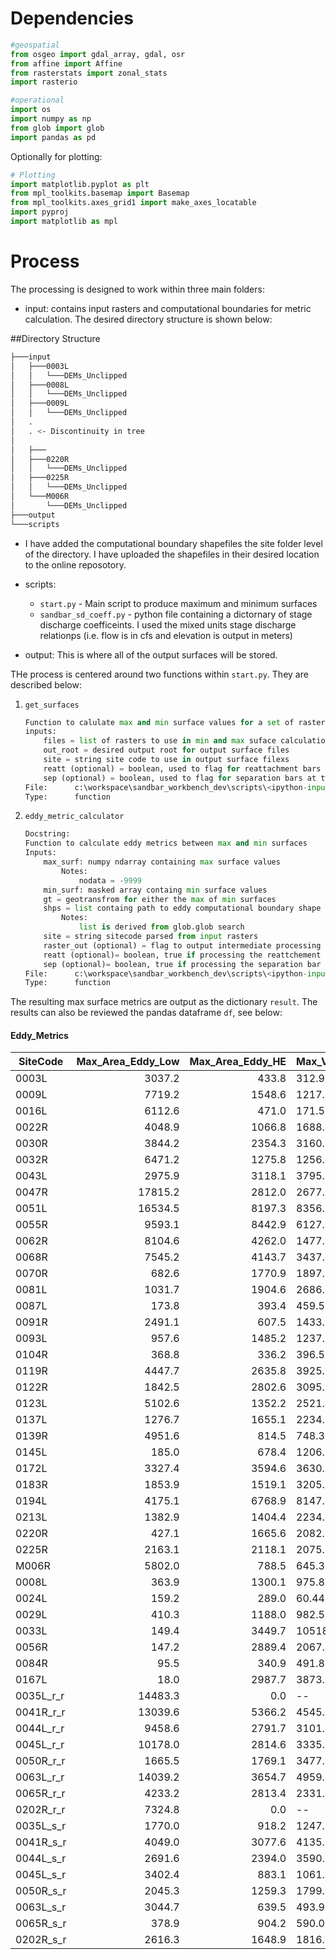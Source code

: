 

# Dependencies
```python
#geospatial
from osgeo import gdal_array, gdal, osr
from affine import Affine
from rasterstats import zonal_stats
import rasterio

#operational
import os
import numpy as np
from glob import glob
import pandas as pd
```

Optionally for plotting:

```python
# Plotting
import matplotlib.pyplot as plt
from mpl_toolkits.basemap import Basemap
from mpl_toolkits.axes_grid1 import make_axes_locatable
import pyproj
import matplotlib as mpl
```


# Process

The processing is designed to work within three main folders:

- input: contains input rasters and computational boundaries for metric calculation.  The desired directory structure is shown below:  

##Directory Structure

```bash
├───input
│   ├───0003L
│   │   └───DEMs_Unclipped
│   ├───0008L
│   │   └───DEMs_Unclipped
│   ├───0009L
│   │   └───DEMs_Unclipped
│   .
│   . <- Discontinuity in tree
│   
│   ├───
│   ├───0220R
│   │   └───DEMs_Unclipped
│   ├───0225R
│   │   └───DEMs_Unclipped
│   └───M006R
│       └───DEMs_Unclipped
├───output
└───scripts
```


- I have added the computational boundary shapefiles the site folder level of the directory.  I have uploaded the shapefiles in their desired location to the online reposotory.


- scripts: 
    - `start.py` - Main script to produce maximum and minimum surfaces
    - `sandbar_sd_coeff.py` - python file containing a dictornary of stage discharge coefficeints.  I used the mixed units stage discharge relationps (i.e. flow is in cfs and elevation is output in meters)

- output: This is where all of the output surfaces will be stored. 

THe process is centered around two functions within `start.py`. They are described below:

1. `get_surfaces`

    ```python
    Function to calulate max and min surface values for a set of rasters
    inputs:
        files = list of rasters to use in min and max suface calculations
        out_root = desired output root for output surface files
        site = string site code to use in output surface filexs 
        reatt (optional) = boolean, used to flag for reattachment bars at two bar sites
        sep (optional) = boolean, used to flag for separation bars at two bar sites
    File:      c:\workspace\sandbar_workbench_dev\scripts\<ipython-input-1-c82036f91a38>
    Type:      function
    ```
2. `eddy_metric_calculator`

    ```python
    Docstring:
    Function to calculate eddy metrics between max and min surfaces
    Inputs:
        max_surf: numpy ndarray containing max surface values
            Notes:
                nodata = -9999
        min_surf: masked array containg min surface values
        gt = geotransfrom for either the max of min surfaces
        shps = list containg path to eddy computational boundary shape file
            Notes:
                list is derived from glob.glob search
        site = string sitecode parsed from input rasters
        raster_out (optional) = flag to output intermediate processing rasters for manual caluations
        reatt (optional)= boolean, true if processing the reattchement bar at a two bar site.
        sep (optional)= boolean, true if processing the separation bar at a two bar site.
    File:      c:\workspace\sandbar_workbench_dev\scripts\<ipython-input-1-c82036f91a38>
    Type:      function
    ```

The resulting max surface metrics are output as the dictionary `result`. The results can also be reviewed the pandas dataframe `df`, see below:

#### Eddy_Metrics
|SiteCode |Max_Area_Eddy_Low|Max_Area_Eddy_HE|Max_Vol_Eddy_HE|Max_Vol_Eddy_Low|Max_Area_Eddy_FZ|Max_Vol_Eddy_FZ|
|---------|----------------:|---------------:|---------------|---------------:|---------------:|--------------:|
|0003L    |           3037.2|           433.8|         312.98|       13390.319|          4132.0|         3961.7|
|0009L    |           7719.2|          1548.6|        1217.88|         476.316|          2997.9|         3816.5|
|0016L    |           6112.6|           471.0|         171.53|       22604.207|          1570.0|         1427.8|
|0022R    |           4048.9|          1066.8|        1688.58|       12049.206|          2174.6|         2972.1|
|0030R    |           3844.2|          2354.3|        3160.76|       10453.497|          2422.0|         3324.7|
|0032R    |           6471.2|          1275.8|        1256.11|       26427.968|          3872.5|         3100.2|
|0043L    |           2975.9|          3118.1|        3795.96|        8017.490|          2365.0|         3329.1|
|0047R    |          17815.2|          2812.0|        2677.66|       73587.509|          7858.9|         7181.9|
|0051L    |          16534.5|          8197.3|        8356.10|       70025.575|          6955.2|         6478.6|
|0055R    |           9593.1|          8442.9|        6127.66|       44084.608|          6946.4|         5917.9|
|0062R    |           8104.6|          4262.0|        1477.76|       63811.935|          3579.4|         3508.9|
|0068R    |           7545.2|          4143.7|        3437.19|       22033.924|          3430.7|         2629.8|
|0070R    |            682.6|          1770.9|        1897.09|          94.048|          1666.0|         1072.8|
|0081L    |           1031.7|          1904.6|        2686.11|         774.103|           498.1|          536.3|
|0087L    |            173.8|           393.4|         459.55|         362.745|           585.9|          595.2|
|0091R    |           2491.1|           607.5|        1433.02|        9100.439|          1281.9|         1319.6|
|0093L    |            957.6|          1485.2|        1237.64|        2677.386|          1149.4|         1109.9|
|0104R    |            368.8|           336.2|         396.54|         677.349|           316.4|          394.4|
|0119R    |           4447.7|          2635.8|        3925.36|       12359.915|          1846.2|         2088.4|
|0122R    |           1842.5|          2802.6|        3095.75|        5423.590|          3596.2|         4424.2|
|0123L    |           5102.6|          1352.2|        2521.23|       13911.327|          2068.5|         2522.6|
|0137L    |           1276.7|          1655.1|        2234.90|        1558.111|          2205.2|         3645.0|
|0139R    |           4951.6|           814.5|         748.39|       11999.887|          1418.2|         1960.1|
|0145L    |            185.0|           678.4|        1206.21|         277.996|           412.1|          634.7|
|0172L    |           3327.4|          3594.6|        3630.47|        7988.186|          2536.7|         3166.5|
|0183R    |           1853.9|          1519.1|        3205.38|        4269.561|          1708.6|         2410.7|
|0194L    |           4175.1|          6768.9|        8147.85|       12548.649|          3196.3|         4085.6|
|0213L    |           1382.9|          1404.4|        2234.34|        4609.920|          1205.6|         2693.7|
|0220R    |            427.1|          1665.6|        2082.69|         762.185|           355.2|          275.5|
|0225R    |           2163.1|          2118.1|        2075.15|        9413.267|          1354.5|         1296.3|
|M006R    |           5802.0|           788.5|         645.38|       10422.316|          4514.9|         3850.0|
|0008L    |            363.9|          1300.1|         975.87|         867.982|          1278.3|         1091.8|
|0024L    |            159.2|           289.0|          60.44|          45.859|          2291.6|         4124.2|
|0029L    |            410.3|          1188.0|         982.53|          78.693|          1381.9|         1627.1|
|0033L    |            149.4|          3449.7|       10518.76|          49.484|          1233.6|         1279.6|
|0056R    |            147.2|          2889.4|        2067.03|           5.854|          1977.2|         1326.3|
|0084R    |             95.5|           340.9|         491.89|           7.882|           746.6|          907.3|
|0167L    |             18.0|          2987.7|        3873.90|           2.927|          2060.7|         2578.7|
|0035L_r_r|          14483.3|             0.0|--             |       49799.660|          2176.7|         2615.8|
|0041R_r_r|          13039.6|          5366.2|        4545.73|       14084.200|         10862.7|         8978.2|
|0044L_r_r|           9458.6|          2791.7|        3101.62|       39291.744|          6015.9|         6440.7|
|0045L_r_r|          10178.0|          2814.6|        3335.53|       20367.690|          3648.7|         4168.4|
|0050R_r_r|           1665.5|          1769.1|        3477.50|        3354.543|          1492.9|         1610.5|
|0063L_r_r|          14039.2|          3654.7|        4959.82|       80445.865|          4865.4|         5989.4|
|0065R_r_r|           4233.2|          2813.4|        2331.90|       18604.384|          5937.2|         4462.2|
|0202R_r_r|           7324.8|             0.0|--             |       32726.652|           892.9|          552.2|
|0035L_s_r|           1770.0|           918.2|        1247.92|        2566.100|          1710.8|         2280.2|
|0041R_s_r|           4049.0|          3077.6|        4135.97|        3021.229|          3932.2|         4557.7|
|0044L_s_r|           2691.6|          2394.0|        3590.30|        5533.116|          2075.9|         2751.5|
|0045L_s_r|           3402.4|           883.1|        1061.73|        6433.212|          1613.6|         2007.0|
|0050R_s_r|           2045.3|          1259.3|        1799.79|        2048.340|           914.1|          947.6|
|0063L_s_r|           3044.7|           639.5|         493.98|        8634.239|          1608.2|         1856.6|
|0065R_s_r|            378.9|           904.2|         590.06|        1065.012|          1951.3|         1994.5|
|0202R_s_r|           2616.3|          1648.9|        1816.44|        8385.728|   1453.4|         1689.6|